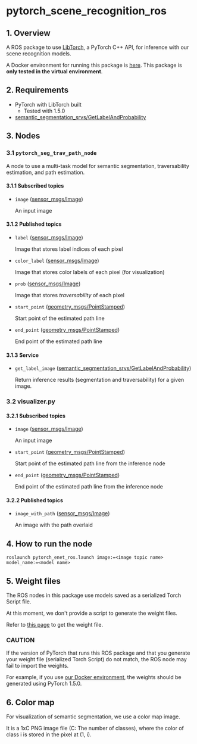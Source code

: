# pytorch_scene_recognition_ros

## 1. Overview

A ROS package to use [LibTorch](https://pytorch.org/cppdocs/), a PyTorch C++ API, for inference with our scene recognition models.

A Docker environment for running this package is [here](https://github.com/ActiveIntelligentSystemsLab/pytorch-enet-docker).
This package is **only tested in the virtual environment**.

## 2. Requirements

- PyTorch with LibTorch built
  - Tested with 1.5.0
- [semantic_segmentation_srvs/GetLabelAndProbability](https://github.com/ActiveIntelligentSystemsLab/aisl_utils/blob/master/aisl_srvs/semantic_segmentation_srv/srv/GetLabelAndProbability.srv)

## 3. Nodes

### 3.1 `pytorch_seg_trav_path_node`

A node to use a multi-task model for semantic segmentation, traversability estimation, and path estimation.

#### **3.1.1 Subscribed topics**

- `image` ([sensor_msgs/Image](http://docs.ros.org/melodic/api/sensor_msgs/html/msg/Image.html))

    An input image

#### **3.1.2 Published topics**

- `label` ([sensor_msgs/Image](http://docs.ros.org/melodic/api/sensor_msgs/html/msg/Image.html))

    Image that stores label indices of each pixel

- `color_label` ([sensor_msgs/Image](http://docs.ros.org/melodic/api/sensor_msgs/html/msg/Image.html))

    Image that stores color labels of each pixel (for visualization)

- `prob` ([sensor_msgs/Image](http://docs.ros.org/melodic/api/sensor_msgs/html/msg/Image.html))

    Image that stores *traversability* of each pixel

- `start_point` ([geometry_msgs/PointStamped](http://docs.ros.org/en/melodic/api/geometry_msgs/html/msg/PointStamped.html))

    Start point of the estimated path line

- `end_point` ([geometry_msgs/PointStamped](http://docs.ros.org/en/melodic/api/geometry_msgs/html/msg/PointStamped.html))

    End point of the estimated path line

#### **3.1.3 Service**

- `get_label_image` ([semantic_segmentation_srvs/GetLabelAndProbability](https://github.com/ActiveIntelligentSystemsLab/aisl_utils/blob/master/aisl_srvs/semantic_segmentation_srv/srv/GetLabelAndProbability.srv))

    Return inference results (segmentation and traversability) for a given image.

### **3.2 visualizer.py**

#### **3.2.1 Subscribed topics**

- `image` ([sensor_msgs/Image](http://docs.ros.org/melodic/api/sensor_msgs/html/msg/Image.html))

    An input image

- `start_point` ([geometry_msgs/PointStamped](http://docs.ros.org/en/melodic/api/geometry_msgs/html/msg/PointStamped.html))

    Start point of the estimated path line from the inference node

- `end_point` ([geometry_msgs/PointStamped](http://docs.ros.org/en/melodic/api/geometry_msgs/html/msg/PointStamped.html))

    End point of the estimated path line from the inference node

#### **3.2.2 Published topics**

- `image_with_path` ([sensor_msgs/Image](http://docs.ros.org/melodic/api/sensor_msgs/html/msg/Image.html))

    An image with the path overlaid

## 4. How to run the node

```
roslaunch pytorch_enet_ros.launch image:=<image topic name> model_name:=<model name>
```

## 5. Weight files

The ROS nodes in this package use models saved as a serialized Torch Script file.

At this moment, we don't provide a script to generate the weight files.

Refer to [this page](https://pytorch.org/tutorials/advanced/cpp_export.html) to get the weight file.

### CAUTION
If the version of PyTorch that runs this ROS package and that you generate your weight file (serialized Torch Script) do not match, the ROS node may fail to import the weights.

For example, if you use [our Docker environment](https://github.com/ActiveIntelligentSystemsLab/pytorch-enet-docker), the weights should be generated using PyTorch 1.5.0.

## 6. Color map

For visualization of semantic segmentation, we use a color map image.

It is a 1xC PNG image file (C: The number of classes), where 
the color of class i is stored in the pixel at (1, i).